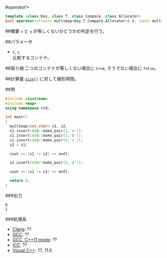 #operator!=
```cpp
template <class Key, class T, class Compare, class Allocator>
bool operator!=(const multimap<Key,T,Compare,Allocator>& x, const multimap<Key,T,Compare,Allocator>& y);
```

##概要
`x` と `y` が等しくないかどうかの判定を行う。


##パラメータ
- `x`, `y`<br/>
比較するコンテナ。


##戻り値
二つのコンテナが等しくない場合に `true`, そうでない場合に `false`。


##計算量
[`size()`](/reference/map/multimap/size.md) に対して線形時間。


##例
```cpp
#include <iostream>
#include <map>
using namespace std;

int main()
{
  multimap<int,char> s1, s2;
  s1.insert(std::make_pair(1,'a'));
  s1.insert(std::make_pair(2,'b'));
  s1.insert(std::make_pair(3,'c'));
  s2 = s1;

  cout << (s1 != s2) << endl;

  s2.insert(std::make_pair(4,'d'));

  cout << (s1 != s2) << endl;

  return 0;
}

```

###出力
```
0
1
```

###処理系
- [Clang](/implementation#clang.md): ??
- [GCC](/implementation#gcc.md): ??
- [GCC, C++11 mode](/implementation#gcc.md): ??
- [ICC](/implementation#icc.md): ??
- [Visual C++](/implementation#visual_cpp.md): ??, 11.0


